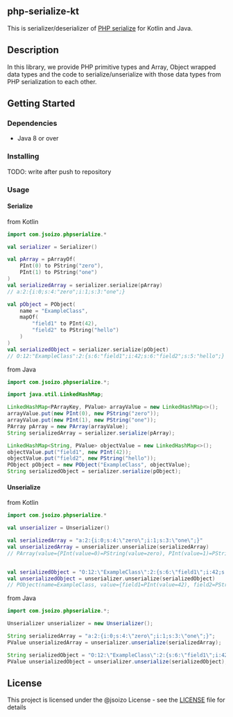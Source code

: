 php-serialize-kt
---

This is serializer/deserializer of [PHP serialize](https://www.php.net/manual/en/function.serialize.php) for Kotlin and Java.

## Description

In this library, we provide PHP primitive types and Array, Object wrapped data types and the code to serialize/unserialize with those data types from PHP serialization to each other.

## Getting Started

### Dependencies

* Java 8 or over

### Installing

TODO: write after push to repository

### Usage

#### Serialize

from Kotlin

```kotlin
import com.jsoizo.phpserialize.*

val serializer = Serializer()

val pArray = pArrayOf(
    PInt(0) to PString("zero"),
    PInt(1) to PString("one")
)
val serializedArray = serializer.serialize(pArray)
// a:2:{i:0;s:4:"zero";i:1;s:3:"one";}

val pObject = PObject(
    name = "ExampleClass", 
    mapOf(
        "field1" to PInt(42),
        "field2" to PString("hello")
    )
)
val serializedObject = serializer.serialize(pObject)
// O:12:"ExampleClass":2:{s:6:"field1";i:42;s:6:"field2";s:5:"hello";}
```

from Java

```java
import com.jsoizo.phpserialize.*;

import java.util.LinkedHashMap;

LinkedHashMap<PArrayKey, PValue> arrayValue = new LinkedHashMap<>();
arrayValue.put(new PInt(0), new PString("zero"));
arrayValue.put(new PInt(1), new PString("one"));
PArray pArray = new PArray(arrayValue);
String serializedArray = serializer.serialize(pArray);

LinkedHashMap<String, PValue> objectValue = new LinkedHashMap<>();
objectValue.put("field1", new PInt(42));
objectValue.put("field2", new PString("hello"));
PObject pObject = new PObject("ExampleClass", objectValue);
String serializedObject = serializer.serialize(pObject);
```

#### Unserialize


from Kotlin

```kotlin
import com.jsoizo.phpserialize.*

val unserializer = Unserializer()

val serializedArray = "a:2:{i:0;s:4:\"zero\";i:1;s:3:\"one\";}"
val unserializedArray = unserializer.unserialize(serializedArray)
// PArray(value={PInt(value=0)=PString(value=zero), PInt(value=1)=PString(value=one)})


val serializedObject = "O:12:\"ExampleClass\":2:{s:6:\"field1\";i:42;s:6:\"field2\";s:5:\"hello\";}"
val unserializedObject = unserializer.unserialize(serializedObject)
// PObject(name=ExampleClass, value={field1=PInt(value=42), field2=PString(value=hello)})
```

from Java

```java
import com.jsoizo.phpserialize.*;

Unserializer unserializer = new Unserializer();

String serializedArray = "a:2:{i:0;s:4:\"zero\";i:1;s:3:\"one\";}";
PValue unserializedArray = unserializer.unserialize(serializedArray);

String serializedObject = "O:12:\"ExampleClass\":2:{s:6:\"field1\";i:42;s:6:\"field2\";s:5:\"hello\";}";
PValue unserializedObject = unserializer.unserialize(serializedObject);
```

## License

This project is licensed under the @jsoizo License - see the [LICENSE](./LICENSE) file for details

